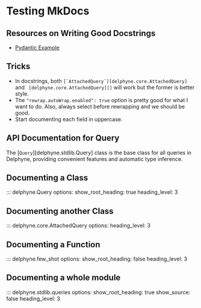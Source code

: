 # Testing MkDocs

<!-- Takeaway: do not forget `options:` -->

## Resources on Writing Good Docstrings

- [Pydantic Example](https://github.com/pydantic/pydantic/blob/b0175de473823f6f6927b9ecdc8998059727a086/pydantic/type_adapter.py#L68)

## Tricks

- In docstrings, both ``[`AttachedQuery`][delphyne.core.AttachedQuery]`` and ` [delphyne.core.AttachedQuery][]` will work but the former is better style.
- The `"rewrap.autoWrap.enabled": true` option is pretty good for what I want to do. Also, always select before rewrapping and we should be good.
- Start documenting each field in uppercase.

## API Documentation for Query

The [`Query`][delphyne.stdlib.Query] class is the base class for all queries in Delphyne, providing convenient features and automatic type inference.

## Documenting a Class

::: delphyne.Query
    options:
      show_root_heading: true
      heading_level: 3

## Documenting another Class

::: delphyne.core.AttachedQuery
    options:
      heading_level: 3

## Documenting a Function

::: delphyne.few_shot
    options:
      show_root_heading: false
      heading_level: 3

## Documenting a whole module

::: delphyne.stdlib.queries
    options:
      show_root_heading: true
      show_source: false
      heading_level: 3